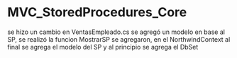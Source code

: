 # MVC_StoredProcedures_Core

se hizo un cambio en VentasEmpleado.cs se agregó un modelo en base al SP, se realizó la funcion MostrarSP se agregaron,
en el NorthwindContext al final se agrega el modelo del SP y al principio se agrega el DbSet<VentasEmpleado>
 